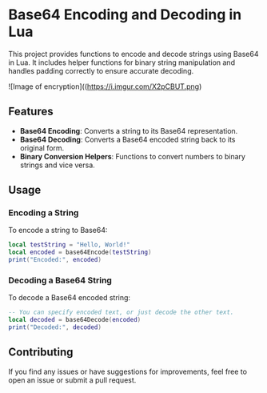 # Base64 Encoding and Decoding in Lua

This project provides functions to encode and decode strings using Base64 in Lua. It includes helper functions for binary string manipulation and handles padding correctly to ensure accurate decoding.

![Image of encryption]((https://i.imgur.com/X2pCBUT.png)

## Features

- **Base64 Encoding**: Converts a string to its Base64 representation.
- **Base64 Decoding**: Converts a Base64 encoded string back to its original form.
- **Binary Conversion Helpers**: Functions to convert numbers to binary strings and vice versa.

## Usage

### Encoding a String

To encode a string to Base64:

```lua
local testString = "Hello, World!"
local encoded = base64Encode(testString)
print("Encoded:", encoded)
```

### Decoding a Base64 String

To decode a Base64 encoded string:

```lua
-- You can specify encoded text, or just decode the other text.
local decoded = base64Decode(encoded)
print("Decoded:", decoded)
```

## Contributing

If you find any issues or have suggestions for improvements, feel free to open an issue or submit a pull request.
